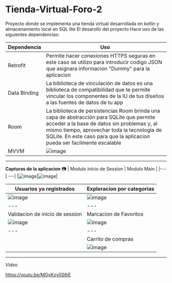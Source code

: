 # Tienda-Virtual-Foro-2
Proyecto donde se implementa una tienda virtual desarrollada en kotlin y almacenamiento local en SQL lite
El desarollo del proyecto Hace uso de las siguientes dependencias:


| Dependencia | Uso |
| --- | --- |
| Retrofit | Permite hacer conexiones HTTPS seguras en este caso se utilizo para introducir codigo JSON que asignara informacion "Dummy" para la aplicacion |
| Data Binding | La biblioteca de vinculación de datos es una biblioteca de compatibilidad que te permite vincular los componentes de la IU de tus diseños a las fuentes de datos de tu app
|Room |La biblioteca de persistencias Room brinda una capa de abstracción para SQLite que permite acceder a la base de datos sin problemas y, al mismo tiempo, aprovechar toda la tecnología de SQLite. En este caso para que la aplicacion pueda ser facilmente escalable|
|MVVM| ![image](https://github.com/TheMaxis7/Tienda-Virtual-Foro-2/assets/88509643/ea1a5bc0-55d7-4d01-897c-0663b5fab43c)|

---------

**Capturas de la aplicacion** 📷
| Modulo inicio de Session | Modulo Main |
|---| ---| 
|![image](https://github.com/TheMaxis7/Tienda-Virtual-Foro-2/assets/88509643/991e4f25-890a-4177-a808-9432c3b0402d)|![image](https://github.com/TheMaxis7/Tienda-Virtual-Foro-2/assets/88509643/5ec66257-df52-4a61-98d0-0088b5aa88d2)|


|Usuarios ya registrados |Exploracion por categorias|
|---| ---| 
|![image](https://github.com/TheMaxis7/Tienda-Virtual-Foro-2/assets/88509643/ddaa1013-ead1-4b11-ba1a-75032901e447)|![image](https://github.com/TheMaxis7/Tienda-Virtual-Foro-2/assets/88509643/50f248a2-0e1e-41e6-b38b-61214237eb33)|
|---| ---| 
|Validacion de inicio de session|Marcacion de Favoritos|
|![image](https://github.com/TheMaxis7/Tienda-Virtual-Foro-2/assets/88509643/f1a7354d-b744-4a06-aa08-f4032ab08f92)|![image](https://github.com/TheMaxis7/Tienda-Virtual-Foro-2/assets/88509643/0d426dd9-98d2-4238-90e5-a9bebde9b244)|
|---| ---| 
||Carrito de compras|
||![image](https://github.com/TheMaxis7/Tienda-Virtual-Foro-2/assets/88509643/b1d27b7d-0f5d-4fd1-b416-c15ad36a210b)|



--------
*Video*

https://youtu.be/MGyKzy0S6iE
